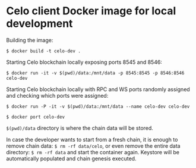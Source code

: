 # Celo client Docker image for local development

Building the image:
```
$ docker build -t celo-dev .
```

Starting Celo blockchain locally exposing ports 8545 and 8546:
```
$ docker run -it -v $(pwd)/data:/mnt/data -p 8545:8545 -p 8546:8546 celo-dev
```

Starting Celo blockchain locally with RPC and WS ports randomly assigned
and checking which ports were assigned:
```
$ docker run -P -it -v $(pwd)/data:/mnt/data --name celo-dev celo-dev
```

```
$ docker port celo-dev
```

`$(pwd)/data` directory is where the chain data will be stored.

In case the developer wants to start from a fresh chain, it is enough to remove
chain data: `$ rm -rf data/celo`, or even remove the entire data directory: 
`$ rm -rf data` and start the container again. Keystore will be automatically 
populated and chain genesis executed.
